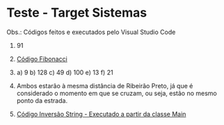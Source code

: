 # Teste - Target Sistemas

Obs.: Códigos feitos e executados pelo Visual Studio Code

<Respostas>

   1. 91

   2. [Código Fibonacci](https://github.com/SillvaPedro/Teste-Target/blob/main/target.py)

   3. a) 9
   b) 128
   c) 49
   d) 100
   e) 13
   f) 21


   4. Ambos estarão à mesma distância de Ribeirão Preto, já que é considerado o momento em que se cruzam, ou seja, estão no mesmo ponto da estrada.

   5. [Código Inversão String - Executado a partir da classe Main]()
